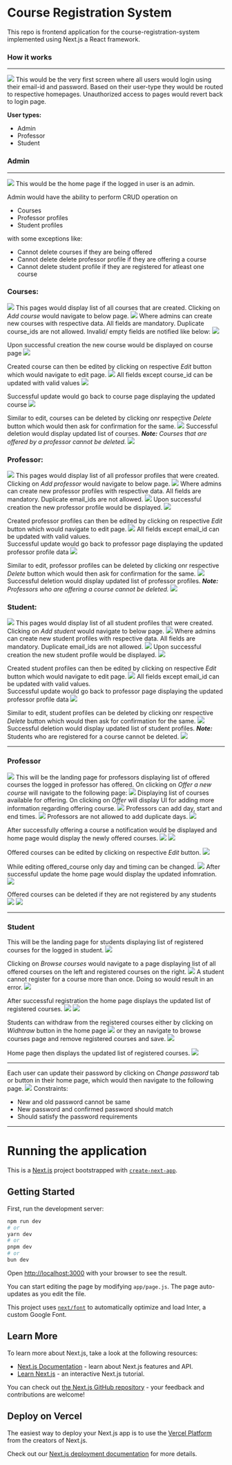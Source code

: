 <h1>Course Registration System</h1>
<p>This repo is frontend application for the course-registration-system implemented using Next.js a React framework.</p>

<h3>How it works</h3>
<hr>

<img src="readme_images/login_page.png">
This would be the very first screen where all users would login using their email-id and password.
Based on their user-type they would be routed to respective homepages.
Unauthorized access to pages would revert back to login page.

<b>User types:</b>
<ul>
  <li>Admin</li>
  <li>Professor</li>
  <li>Student</li>
</ul>

<h3>Admin</h3>
<hr>
<img src="readme_images/admin/admin_home_page.png">
This would be the home page if the logged in user is an admin.

Admin would have the ability to perform CRUD operation on 
<ul>
  <li>Courses</li>
  <li>Professor profiles</li>
  <li>Student profiles</li>
</ul>
with some exceptions like:
<ul>
  <li>Cannot delete courses if they are being offered</li>
  <li>Cannot delete delete professor profile if they are offering a course</li>
  <li>Cannot delete student profile if they are registered for atleast one course</li>
</ul>

<h3>Courses:</h3>
<img src="readme_images/admin/course/1_admin_course_page.png">
This pages would display list of all courses that are created. Clicking on <i>Add course</i> would navigate to below page.
<img src="readme_images/admin/course/2_add_course.png">
Where admins can create new courses with respective data. All fields are mandatory. Duplicate course_ids are not allowed. Invalid/ empty fields are notified like below:
<img src="readme_images/admin/course/3_add_course_error.png">

Upon successful creation the new course would be displayed on course page
<img src="readme_images/admin/course/4_new_course.png">

Created course can then be edited by clicking on respective <i>Edit</i> button which would navigate to edit page.
<img src="readme_images/admin/course/5_edit_course.png">
All fields except course_id can be updated with valid values
<img src="readme_images/admin/course/6_edited_course.png">

Successful update would go back to course page displaying the updated course
<img src="readme_images/admin/course/7_updated_course.png">

Similar to edit, courses can be deleted by clicking onr respective <i>Delete</i> button which would then ask for confirmation for the same.
<img src="readme_images/admin/course/8_delete_course.png">
Successful deletion would display updated list of courses. <i><b>Note:</b> Courses that are offered by a professor cannot be deleted.</i>
<img src="readme_images/admin/course/9_deleted_course.png">

<h3>Professor:</h3>
<img src="readme_images/admin/professor/1_professor.png">
This pages would display list of all professor profiles that were created. Clicking on <i>Add professor</i> would navigate to below page.
<img src="readme_images/admin/professor/2_add_professor.png">
Where admins can create new professor profiles with respective data. All fields are mandatory. Duplicate email_ids are not allowed.
<img src="readme_images/admin/professor/3_new_professor.png">
Upon successful creation the new professor profile would be displayed.
<img src="readme_images/admin/professor/4_new_professor.png">

Created professor profiles can then be edited by clicking on respective <i>Edit</i> button which would navigate to edit page.
<img src="readme_images/admin/professor/6_edit_professor.png">
All fields except email_id can be updated with valid values. <br>
Successful update would go back to professor page displaying the updated professor profile data
<img src="readme_images/admin/professor/7_updated_professor.png">

Similar to edit, professor profiles can be deleted by clicking onr respective <i>Delete</i> button which would then ask for confirmation for the same.
<img src="readme_images/admin/professor/8_delete_professor.png">
Successful deletion would display updated list of professor profiles.
<i><b>Note:</b> Professors who are offering a course cannot be deleted.</i>
<img src="readme_images/admin/professor/9_delete_failure.png">

<h3>Student:</h3>
<img src="readme_images/admin/student/1_student_page.png">
This pages would display list of all student profiles that were created. Clicking on <i>Add student</i> would navigate to below page.
<img src="readme_images/admin/student/2_add_student_page.png">
Where admins can create new student profiles with respective data. All fields are mandatory. Duplicate email_ids are not allowed.
<img src="readme_images/admin/student/3_new_student_data.png">
Upon successful creation the new student profile would be displayed.
<img src="readme_images/admin/student/4_new_student.png">

Created student profiles can then be edited by clicking on respective <i>Edit</i> button which would navigate to edit page.
<img src="readme_images/admin/student/5_edit_student_page.png">
All fields except email_id can be updated with valid values. <br>
Successful update would go back to professor page displaying the updated professor profile data
<img src="readme_images/admin/student/6_edit student.png">

Similar to edit, student profiles can be deleted by clicking onr respective <i>Delete</i> button which would then ask for confirmation for the same.
<img src="readme_images/admin/student/7_delete_student.png">
Successful deletion would display updated list of student profiles.
<i><b>Note:</b></i> Students who are registered for a course cannot be deleted.
<img src="readme_images/admin/student/8_delete_student_failure.png">

<hr>
<h3>Professor</h3>
<img src="readme_images/professor/0_professor_page.png">
This will be the landing page for professors displaying list of offered courses the logged in professor has offered.
On clicking on <i>Offer a new course</i> will navigate to the following page:
<img src="readme_images/professor/1_available_course.png">
Displaying list of courses available for offering.
On clicking on <i>Offer</i> will display UI for adding more information regarding offering course.
<img src="readme_images/professor/2_offer_course.png">
Professors can add day, start and end times.
<img src="readme_images/professor/3_adding_day.png">
Professors are not allowed to add duplicate days.
<img src="readme_images/professor/4_adding_duplicate_day.png">

After successfully offering a course a notification would be displayed and home page would display the newly offered courses.
<img src="readme_images/professor/5_successfully_offered_course.png">
<img src="readme_images/professor/6_offered_course.png">

Offered courses can be edited by clicking on respective <i>Edit</i> button.
<img src="readme_images/professor/7_edit_offered_course.png">

While editing offered_course only day and timing can be changed.
<img src="readme_images/professor/8_update_offered_course.png">
After successful update the home page would display the updated infomration.
<img src="readme_images/professor/9_updated_offered_course.png">

Offered courses can be deleted if they are not registered by any students
<img src="readme_images/professor/10_delete_offered_course.png">
<img src="readme_images/professor/11_delete_offered_course_failure.png">
<hr>

<h3>Student</h3>
This will be the landing page for students displaying list of registered courses for the logged in student.
<img src="readme_images/student/0_student_page.png">

Clicking on <i>Browse courses</i> would navigate to a page displaying list of all offered courses on the left and registered courses on the right.
<img src="readme_images/student/1_browse_courses.png">
A student cannot register for a course more than once. Doing so would result in an error.
<img src="readme_images/student/2_register_error.png">

After successful registration the home page displays the updated list of registered courses.
<img src="readme_images/student/3_register_courses.png">
<img src="readme_images/student/4_registered_courses.png">

Students can withdraw from the registered courses either by clicking on <i>Widhtraw</i> button in the home page
<img src="readme_images/student/5_withdraw_course.png">
or they an navigate to browse courses page and remove registered courses and save.
<img src="readme_images/student/6_remove_course.png">

Home page then displays the updated list of registered courses.
<img src="readme_images/student/7_updated_courses.png">

<hr>

Each user can update their password by clicking on <i>Change password</i> tab or button in their home page, which would then navigate to the following page.
<img src="readme_images/update_password_page.png">
Constraints:
<ul>
  <li>New and old password cannot be same</li>
  <li>New password and confirmed password should match</li>
  <li>Should satisfy the password requirements</li>
</ul>

<hr>
<h1>Running the application</h1>

This is a [Next.js](https://nextjs.org/) project bootstrapped with [`create-next-app`](https://github.com/vercel/next.js/tree/canary/packages/create-next-app).

## Getting Started

First, run the development server:

```bash
npm run dev
# or
yarn dev
# or
pnpm dev
# or
bun dev
```

Open [http://localhost:3000](http://localhost:3000) with your browser to see the result.

You can start editing the page by modifying `app/page.js`. The page auto-updates as you edit the file.

This project uses [`next/font`](https://nextjs.org/docs/basic-features/font-optimization) to automatically optimize and load Inter, a custom Google Font.

## Learn More

To learn more about Next.js, take a look at the following resources:

- [Next.js Documentation](https://nextjs.org/docs) - learn about Next.js features and API.
- [Learn Next.js](https://nextjs.org/learn) - an interactive Next.js tutorial.

You can check out [the Next.js GitHub repository](https://github.com/vercel/next.js/) - your feedback and contributions are welcome!

## Deploy on Vercel

The easiest way to deploy your Next.js app is to use the [Vercel Platform](https://vercel.com/new?utm_medium=default-template&filter=next.js&utm_source=create-next-app&utm_campaign=create-next-app-readme) from the creators of Next.js.

Check out our [Next.js deployment documentation](https://nextjs.org/docs/deployment) for more details.
